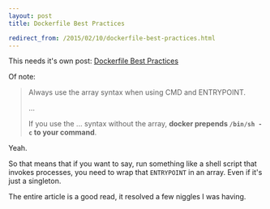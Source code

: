 ```yaml
---
layout: post
title: Dockerfile Best Practices

redirect_from: /2015/02/10/dockerfile-best-practices.html
---
```



This needs it's own post: [Dockerfile Best Practices](http://crosbymichael.com/dockerfile-best-practices.html)

Of note:


>  Always use the array syntax when using CMD and ENTRYPOINT.
>
> ...
>
>  If you use the ... syntax without the array, **docker prepends `/bin/sh -c` to your command**. 

Yeah.

So that means that if you want to say, run something like a shell script that invokes processes, you need to wrap that `ENTRYPOINT` in an array. Even if it's just a singleton. 

The entire article is a good read, it resolved a few niggles I was having. 

